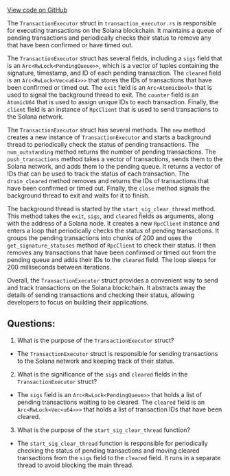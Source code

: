 [View code on GitHub](https://github.com/solana-labs/solana/blob/master/client/src/transaction_executor.rs)

The `TransactionExecutor` struct in `transaction_executor.rs` is responsible for executing transactions on the Solana blockchain. It maintains a queue of pending transactions and periodically checks their status to remove any that have been confirmed or have timed out. 

The `TransactionExecutor` struct has several fields, including a `sigs` field that is an `Arc<RwLock<PendingQueue>>`, which is a vector of tuples containing the signature, timestamp, and ID of each pending transaction. The `cleared` field is an `Arc<RwLock<Vec<u64>>>` that stores the IDs of transactions that have been confirmed or timed out. The `exit` field is an `Arc<AtomicBool>` that is used to signal the background thread to exit. The `counter` field is an `AtomicU64` that is used to assign unique IDs to each transaction. Finally, the `client` field is an instance of `RpcClient` that is used to send transactions to the Solana network.

The `TransactionExecutor` struct has several methods. The `new` method creates a new instance of `TransactionExecutor` and starts a background thread to periodically check the status of pending transactions. The `num_outstanding` method returns the number of pending transactions. The `push_transactions` method takes a vector of transactions, sends them to the Solana network, and adds them to the pending queue. It returns a vector of IDs that can be used to track the status of each transaction. The `drain_cleared` method removes and returns the IDs of transactions that have been confirmed or timed out. Finally, the `close` method signals the background thread to exit and waits for it to finish.

The background thread is started by the `start_sig_clear_thread` method. This method takes the `exit`, `sigs`, and `cleared` fields as arguments, along with the address of a Solana node. It creates a new `RpcClient` instance and enters a loop that periodically checks the status of pending transactions. It groups the pending transactions into chunks of 200 and uses the `get_signature_statuses` method of `RpcClient` to check their status. It then removes any transactions that have been confirmed or timed out from the pending queue and adds their IDs to the `cleared` field. The loop sleeps for 200 milliseconds between iterations.

Overall, the `TransactionExecutor` struct provides a convenient way to send and track transactions on the Solana blockchain. It abstracts away the details of sending transactions and checking their status, allowing developers to focus on building their applications.
## Questions: 
 1. What is the purpose of the `TransactionExecutor` struct?
- The `TransactionExecutor` struct is responsible for sending transactions to the Solana network and keeping track of their status.

2. What is the significance of the `sigs` and `cleared` fields in the `TransactionExecutor` struct?
- The `sigs` field is an `Arc<RwLock<PendingQueue>>` that holds a list of pending transactions waiting to be cleared. The `cleared` field is an `Arc<RwLock<Vec<u64>>>` that holds a list of transaction IDs that have been cleared.

3. What is the purpose of the `start_sig_clear_thread` function?
- The `start_sig_clear_thread` function is responsible for periodically checking the status of pending transactions and moving cleared transactions from the `sigs` field to the `cleared` field. It runs in a separate thread to avoid blocking the main thread.